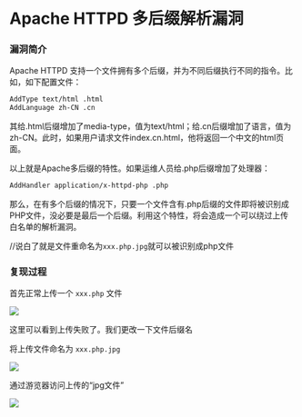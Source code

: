# Apache HTTPD 多后缀解析漏洞

### 漏洞简介

Apache HTTPD 支持一个文件拥有多个后缀，并为不同后缀执行不同的指令。比如，如下配置文件：


```bash
AddType text/html .html
AddLanguage zh-CN .cn
```

其给.html后缀增加了media-type，值为text/html；给.cn后缀增加了语言，值为zh-CN。此时，如果用户请求文件index.cn.html，他将返回一个中文的html页面。

以上就是Apache多后缀的特性。如果运维人员给.php后缀增加了处理器：


```bash
AddHandler application/x-httpd-php .php
```

那么，在有多个后缀的情况下，只要一个文件含有.php后缀的文件即将被识别成PHP文件，没必要是最后一个后缀。利用这个特性，将会造成一个可以绕过上传白名单的解析漏洞。

//说白了就是文件重命名为`xxx.php.jpg`就可以被识别成php文件

### 复现过程

首先正常上传一个 `xxx.php` 文件

![](images/15889392344243.png)


这里可以看到上传失败了。我们更改一下文件后缀名

将上传文件命名为 `xxx.php.jpg`

![](images/15889392424178.png)


通过游览器访问上传的“jpg文件”

![](images/15889392500896.png)
